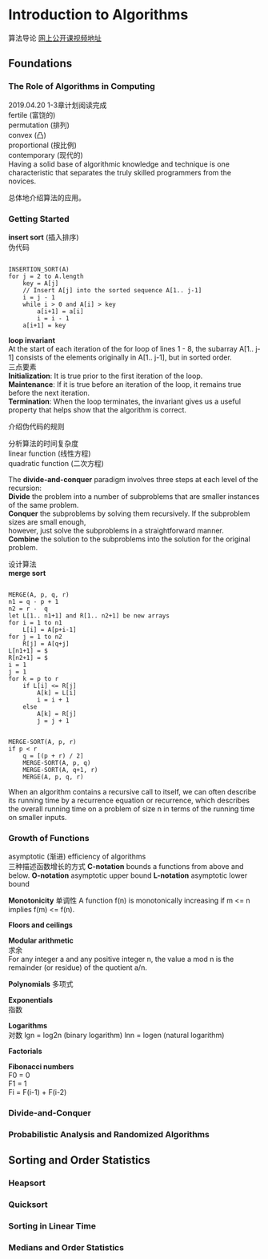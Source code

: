 # Introduction to Algorithms
算法导论
[网上公开课视频地址](https://ocw.mit.edu/courses/electrical-engineering-and-computer-science/6-006-introduction-to-algorithms-fall-2011/)
## Foundations
### The Role of Algorithms in Computing
2019.04.20 1-3章计划阅读完成  
fertile (富饶的)  
permutation (排列)  
convex (凸)  
proportional (按比例)  
contemporary (现代的)  
Having a solid base of algorithmic knowledge and technique is one characteristic
that separates the truly skilled programmers from the novices.  

总体地介绍算法的应用。  

### Getting Started
**insert sort** (插入排序)  
伪代码
<pre><code>  
INSERTION_SORT(A)  
for j = 2 to A.length  
    key = A[j]  
    // Insert A[j] into the sorted sequence A[1.. j-1]  
    i = j - 1  
    while i > 0 and A[i] > key  
        a[i+1] = a[i]  
        i = i - 1  
    a[i+1] = key  
</code></pre>

**loop invariant**    
At the start of each iteration of the for loop of lines 1 - 8, the subarray A[1.. j-1] consists of
the elements originally in A[1.. j-1], but in sorted order.  
三点要素  
**Initialization**: It is true prior to the first iteration of the loop.  
**Maintenance**: If it is true before an iteration of the loop, it remains true before the next iteration.  
**Termination**: When the loop terminates, the invariant gives us a useful property that helps show that the algorithm is correct.  

介绍伪代码的规则  

分析算法的时间复杂度  
linear function (线性方程)  
quadratic function (二次方程)  

The **divide-and-conquer** paradigm involves three steps at each level of the recursion:  
**Divide** the problem into a number of subproblems that are smaller instances of the same problem.  
**Conquer** the subproblems by solving them recursively. If the subproblem sizes are small enough,   
however, just solve the subproblems in a straightforward manner.  
**Combine** the solution to the subproblems into the solution for the original problem.

设计算法  
**merge sort**
<pre><code>
MERGE(A, p, q, r)
n1 = q - p + 1
n2 = r -  q
let L[1.. n1+1] and R[1.. n2+1] be new arrays
for i = 1 to n1
    L[i] = A[p+i-1]
for j = 1 to n2
    R[j] = A[q+j]
L[n1+1] = $
R[n2+1] = $
i = 1
j = 1
for k = p to r
    if L[i] <= R[j]
        A[k] = L[i]
        i = i + 1
    else
        A[k] = R[j]
        j = j + 1            
</code></pre> 

<pre><code>
MERGE-SORT(A, p, r)
if p < r
    q = [(p + r) / 2]
    MERGE-SORT(A, p, q)
    MERGE-SORT(A, q+1, r)
    MERGE(A, p, q, r)
</code></pre>
    
When an algorithm contains a recursive call to itself, we can often describe its
running time by a recurrence equation or recurrence, which describes the overall
running time on a problem of size n in terms of the running time on smaller inputs.


### Growth of Functions
asymptotic (渐进) efficiency of algorithms  
三种描述函数增长的方式
**C-notation** bounds a functions from above and below.
**O-notation** asymptotic upper bound
**L-notation** asymptotic lower bound

**Monotonicity** 单调性
A function f(n) is monotonically increasing if m <= n implies f(m) <= f(n).

**Floors and ceilings**

**Modular arithmetic**  
求余  
For any integer a and any positive integer n, the value a mod n is the remainder (or residue) of the quotient a/n.

**Polynomials**
多项式

**Exponentials**  
指数

**Logarithms**  
对数
lgn = log2n (binary logarithm)
lnn = logen (natural logarithm)

**Factorials**

**Fibonacci numbers**  
F0 = 0  
F1 = 1  
Fi = F(i-1) + F(i-2)  

### Divide-and-Conquer
### Probabilistic Analysis and Randomized Algorithms

## Sorting and Order Statistics

### Heapsort
### Quicksort
### Sorting in Linear Time
### Medians and Order Statistics

